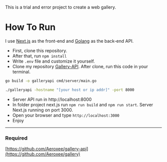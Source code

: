 This is a trial and error project to create a web gallery.

# How To Run

I use [Next.js](https://nextjs.org) as the front-end and [Golang](https://go.dev) as the back-end API.

- First, clone this repository.
- After that, run `npm install`
- Write `.env` file and customize it yourself.
- Clone my repository [Gallery-API](https://github.com/Aeroxee/gallery-api). After clone, run this code in your terminal.
```bash
go build -o galleryapi cmd/server/main.go

./galleryapi -hostname "[your host or ip addr]" -port 8000
```
- Server API run in http://localhost:8000
- In folder project next.js run `npm run build` and `npm run start`. Server Next.js running on port 3000.
- Open your browser and type `http://localhost:3000`
- Enjoy

---

### Required

[https://github.com/Aeroxee/gallery-api](https://github.com/Aeroxee/gallery)
